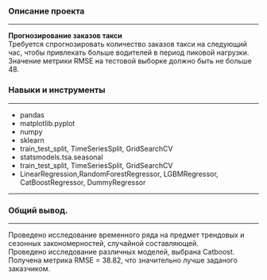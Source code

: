 ### Описание проекта
-------------------------
**Прогнозирование заказов такси**      
Требуется спрогнозировать количество заказов такси на следующий час, чтобы привлекать больше водителей в период пиковой нагрузки.          
Значение метрики RMSE на тестовой выборке должно быть не больше 48.

### Навыки и инструменты
----------------------
 - pandas
 - matplotlib.pyplot
 - numpy
 - sklearn
 - train_test_split, TimeSeriesSplit, GridSearchCV
 - statsmodels.tsa.seasonal
 - train_test_split, TimeSeriesSplit, GridSearchCV
 - LinearRegression,RandomForestRegressor, LGBMRegressor, CatBoostRegressor, DummyRegressor
------------------------------
### Общий вывод.
-----------------------------
Проведено исследование временного ряда на предмет трендовых и сезонных закономерностей, случайной составляющей.   
Проведено исследование различных  моделей, выбрана Catboost.     
Получена метрика RMSE = 38.82, что значительно лучше заданого заказчиком.